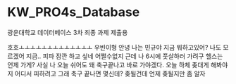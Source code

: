 # KW_PRO4s_Database
광운대학교 데이터베이스 3차 죄종 과제 제출용

호호ㅗㅗㅗㅗㅗㅗㅗㅗㅗㅗㅗㅗㅗ
우빈이형 안녕 나는 민규야
지금 뭐하고있어?
나도 모르겠어 지금.. 피파 잠깐 하고 싶네
어쩔수없지 근데 나 6시에 풋살하러 가려구
헬스는 언제 가게? 사실 나 오늘 쉬어도 돼
축구끝나고 바로 가야겠다. 오늘 하체 좆대게 해봐야지 어디서 피하려고 그래
축구 끝나면 몇신데? 좆될건데 언제 좆될지만 좀 알자